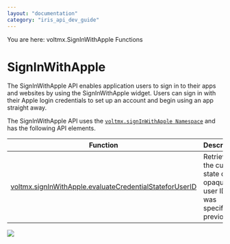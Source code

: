 ```yaml
---
layout: "documentation"
category: "iris_api_dev_guide"
---
```

                            

You are here: voltmx.SignInWithApple Functions

SignInWithApple
===============

The SignInWithApple API enables application users to sign in to their apps and websites by using the SignInWithApple widget. Users can sign in with their Apple login credentials to set up an account and begin using an app straight away.

The SignInWithApple API uses the [`voltmx.signInWithApple Namespace`](voltmx.signinwithapple_functions.html#volt-mx-signinwithapple-namespace) and has the following API elements.

  
| Function | Description |
| --- | --- |
| [voltmx.signInWithApple.evaluateCredentialStateforUserID](voltmx.signinwithapple_functions.html#evaluateCredentialStateforUserID) | Retrieves the current state of an opaque user ID that was specified previously. |

![](resources/prettify/onload.png)

